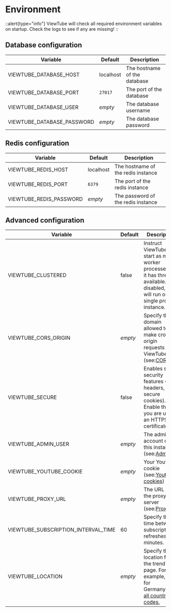 # Environment

::alert{type="info"}
ViewTube will check all required environment variables on startup. Check the logs to see if any are missing!
::

## Database configuration

| Variable                     | Default   | Description                  |
| ---------------------------- | --------- | ---------------------------- |
| VIEWTUBE\_DATABASE\_HOST     | localhost | The hostname of the database |
| VIEWTUBE\_DATABASE\_PORT     | `27017`   | The port of the database     |
| VIEWTUBE\_DATABASE\_USER     | _empty_   | The database username        |
| VIEWTUBE\_DATABASE\_PASSWORD | _empty_   | The database password        |

## Redis configuration

| Variable                  | Default   | Description                        |
| ------------------------- | --------- | ---------------------------------- |
| VIEWTUBE\_REDIS\_HOST     | localhost | The hostname of the redis instance |
| VIEWTUBE\_REDIS\_PORT     | `6379`    | The port of the redis instance     |
| VIEWTUBE\_REDIS\_PASSWORD | _empty_   | The password of the redis instance |

## Advanced configuration

| Variable                               | Default | Description                                                                                                                                                       |
| -------------------------------------- | ------- | ----------------------------------------------------------------------------------------------------------------------------------------------------------------- |
| VIEWTUBE\_CLUSTERED                    | false   | Instruct ViewTube to start as many worker processes as it has threads available. If disabled, it will run on a single process instance.                           |
| VIEWTUBE\_CORS\_ORIGIN                 | _empty_ | Specify the domain allowed to make cross-origin requests to ViewTube (see:[CORS](/configuration/advanced#cors))                                                   |
| VIEWTUBE\_SECURE                       | false   | Enables some security features (CSP headers, secure cookies). Enable this if you are using an HTTPS certificate                                                   |
| VIEWTUBE\_ADMIN\_USER                  | _empty_ | The admin account of this instance (see:[Admin](/configuration/admin)                                                                                             |
| VIEWTUBE\_YOUTUBE\_COOKIE              | _empty_ | Your Youtube cookie (see:[Youtube cookies](/configuration/advanced#use-cookies-from-a-real-account))                                                              |
| VIEWTUBE\_PROXY\_URL                   | _empty_ | The URL of the proxy server (see:[Proxy](/configuration/advanced#proxy))                                                                                          |
| VIEWTUBE\_SUBSCRIPTION\_INTERVAL\_TIME | 60      | Specify the time between subscription refreshes in minutes.                                                                                                       |
| VIEWTUBE\_LOCATION                     | _empty_ | Specify the location for the trending page. For example, "DE" for Germany.[View all country codes.](https://en.wikipedia.org/wiki/List_of_ISO_639_language_codes) |
